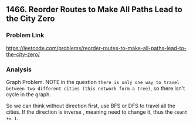 ## 1466. Reorder Routes to Make All Paths Lead to the City Zero

### Problem Link 
https://leetcode.com/problems/reorder-routes-to-make-all-paths-lead-to-the-city-zero/

### Analysis
Graph Problem. NOTE in the question `there is only one way to travel between two different cities (this network form
 a tree)`, so there isn't cycle in the graph.
 
 So we can think without direction first, use BFS or DFS to travel all the cities. If the direction is inverse
 , meaning need to change it, thus the `count += 1`. 
